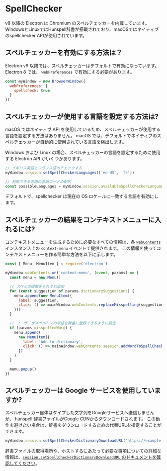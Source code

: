 # SpellChecker

v8 以降の Electron は Chromium のスペルチェッカーを内蔵しています。  WindowsとLinuxではHunspell辞書が搭載されており、macOSではネイティブのspellchecker APIが使用されています。

## スペルチェッカーを有効にする方法は？

Electron v9 以降では、スペルチェッカーはデフォルトで有効になっています。  Electron 8 では、 `webPreferences` で有効にする必要があります。

```js
const myWindow = new BrowserWindow({
  webPreferences: {
    spellcheck: true
  }
})
```

## スペルチェッカーが使用する言語を設定する方法は?

macOS ではネイティブ API を使用しているため、スペルチェッカーが使用する言語を設定する方法はありません。 macOS では、デフォルトでネイティブのスペルチェッカーが自動的に使用されている言語を検出します。

Windows および Linux の場合、スペルチェッカーの言語を設定するために使用する Electron API がいくつかあります。

```js
// イギリス英語とフランス語のチェックする
myWindow.session.setSpellCheckerLanguages(['en-US', 'fr'])

// 利用できる言語の言語コードの配列
const possibleLanguages = myWindow.session.availableSpellCheckerLanguages
```

デフォルトで、spellchecker は現在の OS ロケールに一致する言語を有効にします。

## スペルチェッカーの結果をコンテキストメニューに入れるには?

コンテキストメニューを生成するために必要なすべての情報は、各 [`webContents`](../api/web-contents.md#event-context-menu) インスタンス上の `context-menu` イベントで提供されます。  この情報を使ってコンテキストメニューを作る簡単な方法を以下に示します。

```js
const { Menu, MenuItem } = require('electron')

myWindow.webContents.on('context-menu', (event, params) => {
  const menu = new Menu()

  // スペルの提案をそれぞれ追加
  for (const suggestion of params.dictionarySuggestions) {
    menu.append(new MenuItem({
      label: suggestion,
      click: () => mainWindow.webContents.replaceMisspelling(suggestion)
    }))
  }

  // ユーザーがスペルミスの単語を辞書に登録できるように設定
  if (params.misspelledWord) {
    menu.append(
      new MenuItem({
        label: 'Add to dictionary',
        click: () => mainWindow.webContents.session.addWordToSpellCheckerDictionary(params.misspelledWord)
      })
    )
  }

  menu.popup()
})
```

## スペルチェッカーは Google サービスを使用していますか?

スペルチェッカー自体はタイプした文字列をGoogleサービスへ送信しませんが、 hunspell 辞書ファイルがGoogle CDNからダウンロードされます。  この動作を避けたい場合は、辞書をダウンロードするための代替URLを指定することができます。

```js
myWindow.session.setSpellCheckerDictionaryDownloadURL('https://example.com/dictionaries/')
```

辞書ファイルの取得場所や、ホストするにあたって必要な事項についての詳細な情報は、[`session.setSpellCheckerDictionaryDownloadURL` のドキュメントを確認してください](https://www.electronjs.org/docs/api/session#sessetspellcheckerdictionarydownloadurlurl)。
